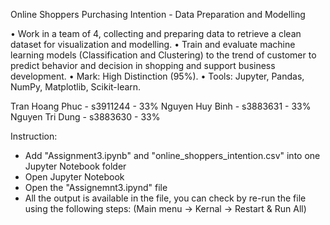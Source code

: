 <p1>Online Shoppers Purchasing Intention - Data Preparation and Modelling </p1>

•	Work in a team of 4, collecting and preparing data to retrieve a clean dataset for visualization and modelling. 
•	Train and evaluate machine learning models (Classification and Clustering) to the trend of customer to predict behavior and decision in shopping and support business development. 
•	Mark: High Distinction (95%).
•	Tools: Jupyter, Pandas, NumPy, Matplotlib, Scikit-learn. 


Tran Hoang Phuc - s3911244 - 33%
Nguyen Huy Binh - s3883631 - 33%
Nguyen Tri Dung - s3883630 - 33%

Instruction:
- Add "Assignment3.ipynb" and "online_shoppers_intention.csv" into one Jupyter Notebook folder
- Open Jupyter Notebook
- Open the "Assignemnt3.ipynd" file
- All the output is available in the file, you can check by re-run the file using the following steps:
(Main menu -> Kernal -> Restart & Run All)
